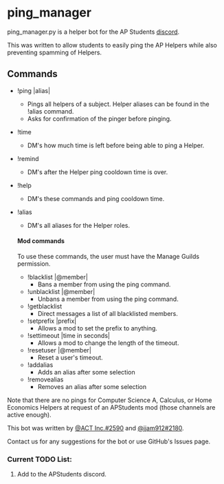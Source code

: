 # ping_manager

ping_manager.py is a helper bot for the AP Students [discord](https://discord.gg/apstudents).

This was written to allow students to easily ping the AP Helpers while also preventing spamming of Helpers.

## Commands

* !ping |alias|
    * Pings all helpers of a subject. Helper aliases can be found in the !alias command.
    * Asks for confirmation of the pinger before pinging.
* !time
    * DM's how much time is left before being able to ping a Helper.
* !remind
    * DM's after the Helper ping cooldown time is over.
* !help
    * DM's these commands and ping cooldown time.
* !alias
    * DM's all aliases for the Helper roles.

    #### Mod commands
    To use these commands, the user must have the Manage Guilds permission.
    * !blacklist |@member|
        * Bans a member from using the ping command.
    * !unblacklist |@member|
        * Unbans a member from using the ping command.
    * !getblacklist
        * Direct messages a list of all blacklisted members.
    * !setprefix |prefix|
        * Allows a mod to set the prefix to anything.
    * !settimeout |time in seconds|
        * Allows a mod to change the length of the timeout.
    * !resetuser |@member|
        * Reset a user's timeout.
    * !addalias
        * Adds an alias after some selection
    * !removealias
        * Removes an alias after some selection
        
Note that there are no pings for Computer Science A, Calculus, or Home Economics Helpers at request of an APStudents mod (those channels are active enough).
    
This bot was written by [@ACT Inc.#2590](https://github.com/ikhaliq15) and [@jjam912#2180](https://github.com/jjam912).

Contact us for any suggestions for the bot or use GitHub's Issues page.

### Current TODO List:
1. Add to the APStudents discord.
